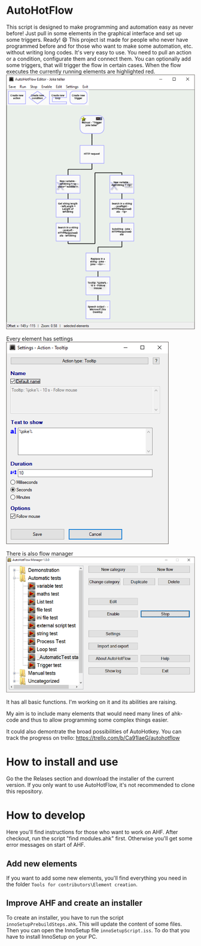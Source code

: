 # AutoHotFlow
This script is designed to make programming and automation easy as never before! Just pull in some elements in the graphical interface and set up some triggers. Ready! :smile:
This project ist made for people who never have programmed before and for those who want to make some automation, etc. without writing long codes.
It's very easy to use. You need to pull an action or a condition, configurate them and connect them.
You can optionally add some triggers, that will trigger the flow in certain cases.
When the flow executes the currently running elements are highlighted red.
![Element Tooltip](/Documentation/screenshots/Flow%20Editor.png)

Every element has settings
![Element Tooltip](/Documentation/screenshots/Element%20Tooltip.png)

There is also flow manager
![Element Tooltip](/Documentation/screenshots/Manager.png?dl=1)

It has all basic functions. I'm working on it and its abilities are raising.

My aim is to include many elements that would need many lines of ahk-code and thus to allow programming some complex things easier.

It could also demontrate the broad possibilities of AutoHotkey.
You can track the progress on trello: https://trello.com/b/Ca91IaeG/autohotflow

# How to install and use
Go the the Relases section and download the installer of the current version. If you only want to use AutoHotFlow, it's not recommended to clone this repository.
# How to develop
Here you'll find instructions for those who want to work on AHF.
After checkout, run the script "find modules.ahk" first. Otherwise you'll get some error messages on start of AHF.
## Add new elements
If you want to add some new elements, you'll find everything you need in the folder `Tools for contributors\Element creation`.
## Improve AHF and create an installer
To create an installer, you have to run the script `innoSetupPrebuildSteps.ahk`. This will update the content of some files.
Then you can open the InnoSetup file `innoSetupScript.iss`.  To do that you have to install InnoSetup on your PC.